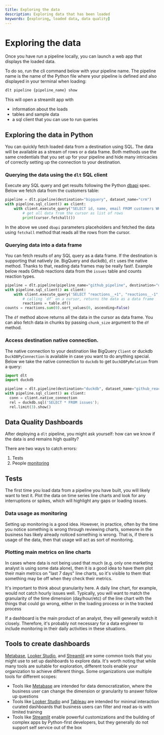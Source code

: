 ```yaml
---
title: Exploring the data
description: Exploring data that has been loaded
keywords: [exploring, loaded data, data quality]
---
```


# Exploring the data

Once you have run a pipeline locally, you can launch a web app that displays the loaded data.

To do so, run the cli command below with your pipeline name. The pipeline name is the name of the Python file where your pipeline is defined and also displayed in your terminal when loading:

```bash
dlt pipeline {pipeline_name} show
```

This will open a streamlit app with
- information about the loads
- tables and sample data
- a sql client that you can use to run queries

## Exploring the data in Python
You can quickly fetch loaded data from a destination using SQL. The data will be available as a stream of rows or a data frame. Both methods use the same credentials that you set up for your pipeline and hide many intricacies of correctly setting up the connection to your destination.

### Querying the data using the `dlt` SQL client
Execute any SQL query and get results following the Python [dbapi](https://peps.python.org/pep-0249/) spec. Below we fetch data from the customers table:
```python
pipeline = dlt.pipeline(destination="bigquery", dataset_name="crm")
with pipeline.sql_client() as client:
    with client.execute_query("SELECT id, name, email FROM customers WHERE id = %s", 10) as cursor:
        # get all data from the cursor as list of rows
        print(cursor.fetchall())
```
In the above we used `dbapi` parameters placeholders and fetched the data using `fetchall` method that reads all the rows from the cursor.

### Querying data into a data frame
You can fetch results of any SQL query as a data frame. If the destination is supporting that natively (ie. BigQuery and duckdb), `dlt` uses the native method. Thanks to that, reading data frames may be really fast!. Example below reads Github reactions data from the `issues` table and counts reaction types.
```python
pipeline = dlt.pipeline(pipeline_name="github_pipeline", destination="duckdb", dataset_name="github_reactions", full_refresh=True)
with pipeline.sql_client() as client:
    with client.execute_query('SELECT "reactions__+1", "reactions__-1", reactions__laugh, reactions__hooray, reactions__rocket FROM issues') as table:
        # calling `df` on a cursor, returns the data as a data frame
        reactions = table.df()
counts = reactions.sum(0).sort_values(0, ascending=False)
```
The `df` method above returns all the data in the cursor as data frame. You can also fetch data in chunks by passing `chunk_size` argument to the `df` method.

### Access destination native connection.
The native connection to your destination like BigQuery `Client` or duckdb `DuckDBPyConnection` is available in case you want to do anything special. Below we take the native connection to `duckdb` to get `DuckDBPyRelation` from a query:
```python
import dlt
import duckdb

pipeline = dlt.pipeline(destination="duckdb", dataset_name="github_reactions")
with pipeline.sql_client() as client:
  conn = client.native_connection
  rel = duckdb.sql('SELECT * FROM issues');
  rel.limit(3).show()
```

## Data Quality Dashboards

After deploying a `dlt` pipeline, you might ask yourself: how can we know if the data is and remains high quality?

There are two ways to catch errors:
1. Tests
2. People [monitoring](../running-in-production/monitoring.md)

## Tests

The first time you load data from a pipeline you have built, you will likely want to test it. Plot the data on time series line charts and look for any interruptions or spikes, which will highlight any gaps or loading issues.

### Data usage as monitoring

Setting up monitoring is a good idea. However, in practice, often by the time you notice something is wrong through reviewing charts, someone in the business has likely already noticed something is wrong. That is, if there is usage of the data, then that usage will act as sort of monitoring.

### Plotting main metrics on line charts

In cases where data is not being used that much (e.g. only one marketing analyst is using some data alone), then it is a good idea to have them plot their main metrics on "last 7 days" line charts, so it's visible to them that something may be off when they check their metrics.

It's important to think about granularity here. A daily line chart, for example, would not catch hourly issues well. Typically, you will want to match the granularity of the time dimension (day/hour/etc) of the line chart with the things that could go wrong, either in the loading process or in the tracked process

If a dashboard is the main product of an analyst, they will generally watch it closely. Therefore, it's probably not necessary for a data engineer to include monitoring in their daily activities in these situations.

## Tools to create dashboards

[Metabase](https://www.metabase.com/), [Looker Studio](https://lookerstudio.google.com/u/0/), and [Streamlit](https://streamlit.io/) are some common tools that you might use to set up dashboards to explore data. It's worth noting that while many tools are suitable for exploration, different tools enable your organization to achieve different things. Some organizations use multiple tools for different scopes:
- Tools like [Metabase](https://www.metabase.com/) are intended for data democratization, where the business user can change the dimension or granularity to answer follow up questions
- Tools like [Looker Studio](https://lookerstudio.google.com/u/0/) and [Tableau](https://www.tableau.com/) are intended for minimal interaction curated dashboards that business users can filter and read as-is with limited training
- Tools like [Streamlit](https://streamlit.io/) enable powerful customizations and the building of complex apps by Python-first developers, but they generally do not support self service out of the box